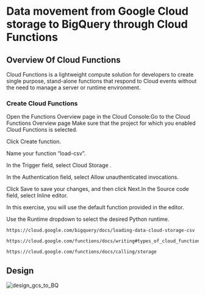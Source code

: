 # Data movement from Google Cloud storage to BigQuery through Cloud Functions

## Overview Of Cloud Functions

Cloud Functions is a lightweight compute solution for developers to create single purpose, stand-alone functions that respond to Cloud events without the need to manage a server or runtime environment.



###  Create Cloud Functions

Open the Functions Overview page in the Cloud Console:Go to the Cloud Functions Overview page Make sure that the project for which you enabled Cloud Functions is selected.

Click Create function.

Name your function “load-csv”.

In the Trigger field, select Cloud Storage .

In the Authentication field, select Allow unauthenticated invocations.

Click Save to save your changes, and then click Next.In the Source code field, select Inline editor. 

In this exercise, you will use the default function provided in the editor.

Use the Runtime dropdown to select the desired Python runtime.

```
https://cloud.google.com/bigquery/docs/loading-data-cloud-storage-csv
```

```
https://cloud.google.com/functions/docs/writing#types_of_cloud_functions
```

```
https://cloud.google.com/functions/docs/calling/storage
```



## Design

![design_gcs_to_BQ](C:\Users\prateek\OneDrive\Desktop\khatauni\design_gcs_to_BQ.png)



